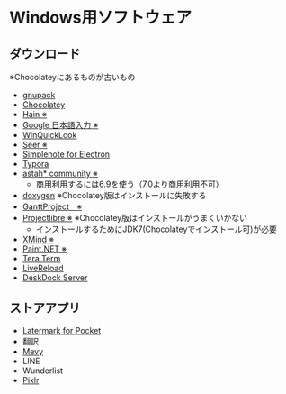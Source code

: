 Windows用ソフトウェア
=====================

ダウンロード
------------

※Chocolateyにあるものが古いもの

* [gnupack](http://gnupack.osdn.jp/docs/UsersGuide.html)
* [Chocolatey](https://chocolatey.org/)
* [Hain ※](https://github.com/appetizermonster/hain)
* [Google 日本語入力 ※](https://www.google.co.jp/ime/)
* [WinQuickLook](https://github.com/shibayan/WinQuickLook)
* [Seer ※](http://1218.io/)
* [Simplenote for Electron](https://github.com/Automattic/simplenote-electron)
* [Typora](http://www.typora.io/)
* [astah* community ※](http://astah.change-vision.com/ja/product/astah-community.html)
    * 商用利用するには6.9を使う（7.0より商用利用不可）
* [doxygen](http://www.stack.nl/~dimitri/doxygen/index.html) ※Chocolatey版はインストールに失敗する
* [GanttProject　※](http://www.ganttproject.biz/)
* [Projectlibre ※](http://www.projectlibre.org/) ※Chocolatey版はインストールがうまくいかない
    * インストールするためにJDK7(Chocolateyでインストール可)が必要
* [XMind ※](https://jp.xmind.net/)
* [Paint.NET ※](http://www.getpaint.net/index.html)
* [Tera Term](https://ttssh2.osdn.jp/)
* [LiveReload](http://livereload.com/)
* [DeskDock Server](http://fdmobileinventions.blogspot.jp/p/deskdock-server.html)


ストアアプリ
------------

* [Latermark for Pocket](https://twitter.com/latermarkapp)
* 翻訳
* [Mevy](http://mevy.snowcait.info/)
* LINE
* Wunderlist
* [Pixlr](https://pixlr.com/)
